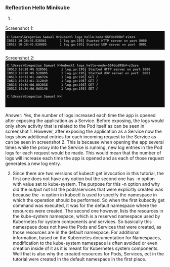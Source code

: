 ### Reflection Hello Minikube

1. 
Screenshot 1:
![alt text](<assets/Screenshot (1115).png>)

Screenshot 2:
![alt text](<assets/Screenshot (1114).png>)

Answer:
Yes, the number of logs increased each time the app is opened after exposing the application as a Service. Before exposing, the logs would only show activity that is related to the Pod itself as can be seen in screenshot 1. However, after exposing the application as a Service now the logs show additional entries for each incoming request to the Service as can be seen in screenshot 2. This is because when opening the app several times while the proxy into the Service is running, new log entries in the Pod logs for each request would be made. This would mean that the number of logs will increase each time the app is opened and as each of those request generates a new log entry.

2. Since there are two versions of kubectl get invocation in this tutorial, the first one does not have any option but the second one has -n option with value set to kube-system. The purpose for this -n option and why did the output not list the pods/services that were explicitly created was because the -n option in kubectl is used to specify the namespace in which the operation should be performed. So when the first kubectly get command was executed, it was for the default namespace where the resources were created. The second one however, lists the resources in the kube-system namespace, which is a reserved namespace used by Kubernetes for system components and services. So basically this namespace does not have the Pods and Services that were created, as those resources are in the default namespace. For additional information, based on the Kubernetes documentation for Namespaces, modification to the kube-system namespace is often avoided or even creation inside of it as it is meant for Kubernetes system components. Well that is also why the created resources for Pods, Services, ect in the tutorial were created in the default namespace in the first place. 